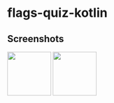 # flags-quiz-kotlin


## Screenshots

<p float="left">
 <img src="https://i.ibb.co/R3Hfxcb/screenshot1.jpg" width="100" />
   <img src="https://i.ibb.co/VxhxJ29/screenshot2.jpg" width="100" />
</p>
